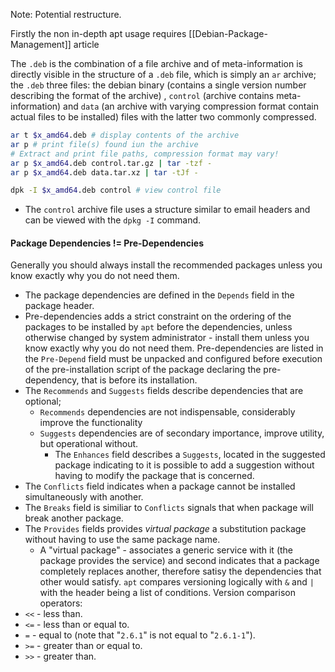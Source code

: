 Note: Potential restructure.

Firstly the non in-depth apt usage requires [[Debian-Package-Management]] article

The `.deb` is the combination of a file archive and of meta-information is directly visible in the structure of a `.deb` file, which is simply an `ar` archive; the `.deb` three files: the debian binary (contains a single version number describing the format of the archive) , `control` (archive contains meta-information) and `data` (an archive with varying compression format contain actual files to be installed) files with the latter two commonly compressed.

```bash
ar t $x_amd64.deb # display contents of the archive
ar p # print file(s) found iun the archive 
# Extract and print file paths, compression format may vary! 
ar p $x_amd64.deb control.tar.gz | tar -tzf -
ar p $x_amd64.deb data.tar.xz | tar -tJf -

dpk -I $x_amd64.deb control # view control file
```

- The `control` archive file uses a structure similar to email headers and can be viewed with the `dpkg -I` command.

####  Package Dependencies != Pre-Dependencies 

Generally you should always install the recommended packages unless you know exactly why you do not need them.

- The package dependencies are defined in the `Depends` field in the package header. 
- Pre-dependencies adds a strict constraint on the ordering of the packages to be installed by `apt` before the dependencies, unless otherwise changed by system administrator - install them unless you know exactly why you do not need them. Pre-dependencies are listed in the `Pre-Depend` field must be unpacked and configured before execution of the pre-installation script of the package declaring the pre-dependency, that is before its installation.  
- The `Recommends` and `Suggests` fields describe dependencies that are optional; 
	- `Recommends` dependencies are not indispensable, considerably improve the functionality
	- `Suggests` dependencies are of secondary importance, improve utility, but operational without.
		- The `Enhances` field describes a `Suggests`, located in the suggested package indicating to it is possible to add a suggestion without having to modify the package that is concerned.
- The `Conflicts` field indicates when a package cannot be installed simultaneously with another. 
- The `Breaks` field is similiar to `Conflicts` signals that when package will break another package. 
- The `Provides` fields provides *virtual package* a substitution package without having to use the same package name.
	 - A "virtual package" - associates a generic service with it (the package provides the service) and second indicates that a package completely replaces another, therefore satisy the dependencies that other would satisfy.
`apt` compares versioning logically with `&` and `|`  with the header being a list of conditions. Version comparison operators: 
-   `<<` - less than.
-   `<=` - less than or equal to.
-   `=` - equal to (note that "`2.6.1`" is not equal to "`2.6.1-1`").
-   `>=` - greater than or equal to.
-   `>>` - greater than.

